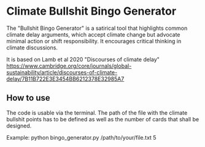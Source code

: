 # Climate Bullshit Bingo Generator
The "Bullshit Bingo Generator" is a satirical tool that highlights common climate delay arguments, which accept climate change but advocate minimal action or shift responsibility. It encourages critical thinking in climate discussions.

It is based on Lamb et al 2020 "Discourses of climate delay" 
https://www.cambridge.org/core/journals/global-sustainability/article/discourses-of-climate-delay/7B11B722E3E3454BB6212378E32985A7

## How to use
The code is usable via the terminal. The path of the file with the climate bullshit points has to be defined as well as the number of cards that shall be designed.

Example:
python bingo_generator.py /path/to/your/file.txt 5
